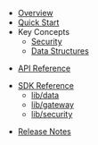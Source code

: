 * [Overview](/content/product_overview)
* [Quick Start](/content/quick_start)
* Key Concepts
	* [Security](/content/concepts/security)
	* [Data Structures](/content/concepts/data_structure)
<!-- api_open -->
* [API Reference](/content/api_reference)
<!-- api_close -->
<!-- sdk_open -->
* [SDK Reference](/content/sdk_reference)
	* [lib/data](/content/sdk/lib-data)
	* [lib/gateway](/content/sdk/lib-gateway)
	* [lib/security](/content/sdk/lib-security)
<!-- sdk_close -->
* [Release Notes](/content/release_notes)